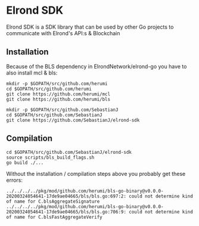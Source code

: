 # Elrond SDK

Elrond SDK is a SDK library that can be used by other Go projects to communicate with Elrond's API:s & Blockchain

## Installation
Because of the BLS dependency in ElrondNetwork/elrond-go you have to also install mcl & bls:

```
mkdir -p $GOPATH/src/github.com/herumi
cd $GOPATH/src/github.com/herumi
git clone https://github.com/herumi/mcl
git clone https://github.com/herumi/bls

mkdir -p $GOPATH/src/github.com/SebastianJ
cd $GOPATH/src/github.com/SebastianJ
git clone https://github.com/SebastianJ/elrond-sdk
```

## Compilation

```
cd $GOPATH/src/github.com/SebastianJ/elrond-sdk
source scripts/bls_build_flags.sh
go build ./...
```

Without the installation / compilation steps above you probably get these errors:
```
../../../../pkg/mod/github.com/herumi/bls-go-binary@v0.0.0-20200324054641-17de9ae04665/bls/bls.go:697:2: could not determine kind of name for C.blsAggregateSignature
../../../../pkg/mod/github.com/herumi/bls-go-binary@v0.0.0-20200324054641-17de9ae04665/bls/bls.go:706:9: could not determine kind of name for C.blsFastAggregateVerify
```

